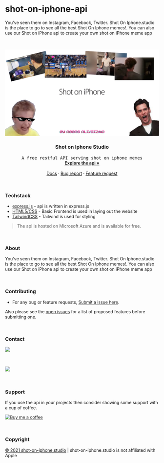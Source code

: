 # shot-on-iphone-api
You've seen them on Instagram, Facebook, Twitter. Shot On Iphone.studio is the place to go to see all the best Shot On Iphone memes!. You can also use our Shot on iPhone api to create your own shot on iPhone meme app



<!-- PROJECT LOGO -->
<br />
<p align="center">
  <a href="https://github.com/gizmo-dev/">
    <img src="assets/shotoniphone.png" alt="shot on iphone cover" >
  </a>

  <h3 align="center">Shot on Iphone Studio</h3>

  <p align="center">
    <samp>A free restful API serving shot on iphone memes</samp>
    <br />
    <a href="https://shot-on-iphone.studio/"><strong>Explore the api »</strong></a>
    <br />
    <br />
    <a href="https://shotoniphone.docs.apiary.io/#">Docs</a>
    ·
    <a href="https://github.com/gizmo-dev/shot-on-iphone-api/issues">Bug report</a>
    ·
    <a href="https://github.com/gizmo-dev/shot-on-iphone-api/issues">Feature request</a>
  </p>
</p>

<br/>

### Techstack

* [express.js](https://expressjs.com/) - api is written in express.js
* [HTML5/CSS](https://developer.mozilla.org/en-US/docs/Glossary/HTML5) - Basic Frontend is used in laying out the website
* [TailwindCSS](https://tailwindcss.com/) - Tailwind is used for styling

> The api is hosted on Microsoft Azure and is available for free.

<br/>

### About


You've seen them on Instagram, Facebook, Twitter. Shot On Iphone.studio is the place to go to see all the best Shot On Iphone memes!. You can also use our Shot on iPhone api to create your own shot on iPhone meme app

<br/>

<!-- CONTRIBUTING -->
### Contributing

- For any bug or feature requests, [Submit a issue here](https://github.com/gizmo-dev/shot-on-iphone-api/issues).

Also please see the [open issues](https://github.com/gizmo-dev/shot-on-iphone-api/issues) for a list of proposed features before submitting one.

<br/>

<!--Contact-->
### Contact
<a href="https://twitter.com/gizmo_gg"><img src="https://img.shields.io/badge/Twitter-1DA1F2?style=for-the-badge&logo=twitter&logoColor=white" /></a>


<br/>

<a href="https://discord.gg/jDP2FbvCdk"><img src="https://img.shields.io/badge/Discord-7289DA?style=for-the-badge&logo=discord&logoColor=white" /></a>

<br/>

### Support

If you use the api in your projects then consider showing some support with a cup of coffee.

[buymeacoffee-shield]: https://www.buymeacoffee.com/assets/img/guidelines/download-assets-sm-1.svg
[buymeacoffee]: https://www.buymeacoffee.com/g1zmo
[![Buy me a coffee][buymeacoffee-shield]][buymeacoffee]

<br/>

<!-- LICENSE -->
### Copyright

<a href="https://shot-on-iphone.studio">© 2021 shot-on-iphone.studio</a> | shot-on-iphone.studio is not affiliated with Apple

